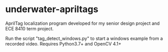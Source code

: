 # underwater-apriltags
 AprilTag localization program developed for my senior design project and ECE 8410 term project.

Run the script "tag_detect_windows.py" to start a windows example from a recorded video. Requires Python3.7+ and OpenCV 4.1+